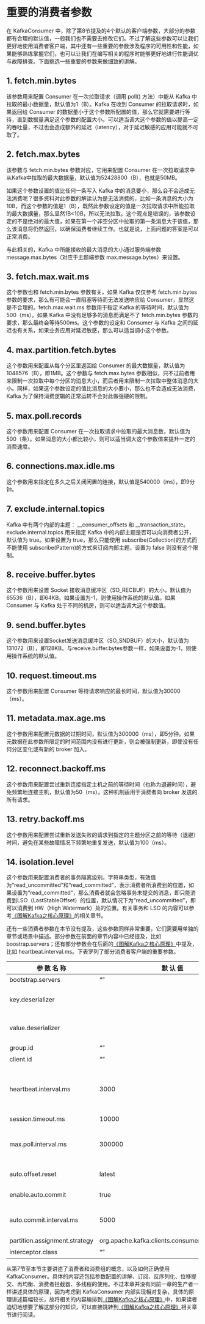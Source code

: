 # 重要的消费者参数

在 KafkaConsumer 中，除了第8节提及的4个默认的客户端参数，大部分的参数都有合理的默认值，一般我们也不需要去修改它们。不过了解这些参数可以让我们更好地使用消费者客户端，其中还有一些重要的参数涉及程序的可用性和性能，如果能够熟练掌握它们，也可以让我们在编写相关的程序时能够更好地进行性能调优与故障排查。下面挑选一些重要的参数来做细致的讲解。

## 1. fetch.min.bytes
该参数用来配置 Consumer 在一次拉取请求（调用 poll() 方法）中能从 Kafka 中拉取的最小数据量，默认值为1（B）。Kafka 在收到 Consumer 的拉取请求时，如果返回给 Consumer 的数据量小于这个参数所配置的值，那么它就需要进行等待，直到数据量满足这个参数的配置大小。可以适当调大这个参数的值以提高一定的吞吐量，不过也会造成额外的延迟（latency），对于延迟敏感的应用可能就不可取了。

## 2. fetch.max.bytes
该参数与 fetch.min.bytes 参数对应，它用来配置 Consumer 在一次拉取请求中从Kafka中拉取的最大数据量，默认值为52428800（B），也就是50MB。

如果这个参数设置的值比任何一条写入 Kafka 中的消息要小，那么会不会造成无法消费呢？很多资料对此参数的解读认为是无法消费的，比如一条消息的大小为10B，而这个参数的值是1（B），既然此参数设定的值是一次拉取请求中所能拉取的最大数据量，那么显然1B<10B，所以无法拉取。这个观点是错误的，该参数设定的不是绝对的最大值，如果在第一个非空分区中拉取的第一条消息大于该值，那么该消息将仍然返回，以确保消费者继续工作。也就是说，上面问题的答案是可以正常消费。

与此相关的，Kafka 中所能接收的最大消息的大小通过服务端参数 message.max.bytes（对应于主题端参数 max.message.bytes）来设置。

## 3. fetch.max.wait.ms
这个参数也和 fetch.min.bytes 参数有关，如果 Kafka 仅仅参考 fetch.min.bytes 参数的要求，那么有可能会一直阻塞等待而无法发送响应给 Consumer，显然这是不合理的。fetch.max.wait.ms 参数用于指定 Kafka 的等待时间，默认值为500（ms）。如果 Kafka 中没有足够多的消息而满足不了 fetch.min.bytes 参数的要求，那么最终会等待500ms。这个参数的设定和 Consumer 与 Kafka 之间的延迟也有关系，如果业务应用对延迟敏感，那么可以适当调小这个参数。

## 4. max.partition.fetch.bytes
这个参数用来配置从每个分区里返回给 Consumer 的最大数据量，默认值为1048576（B），即1MB。这个参数与 fetch.max.bytes 参数相似，只不过前者用来限制一次拉取中每个分区的消息大小，而后者用来限制一次拉取中整体消息的大小。同样，如果这个参数设定的值比消息的大小要小，那么也不会造成无法消费，Kafka 为了保持消费逻辑的正常运转不会对此做强硬的限制。

## 5. max.poll.records
这个参数用来配置 Consumer 在一次拉取请求中拉取的最大消息数，默认值为500（条）。如果消息的大小都比较小，则可以适当调大这个参数值来提升一定的消费速度。

## 6. connections.max.idle.ms
这个参数用来指定在多久之后关闭闲置的连接，默认值是540000（ms），即9分钟。

## 7. exclude.internal.topics
Kafka 中有两个内部的主题： __consumer_offsets 和 __transaction_state。exclude.internal.topics 用来指定 Kafka 中的内部主题是否可以向消费者公开，默认值为 true。如果设置为 true，那么只能使用 subscribe(Collection)的方式而不能使用 subscribe(Pattern)的方式来订阅内部主题，设置为 false 则没有这个限制。

## 8. receive.buffer.bytes
这个参数用来设置 Socket 接收消息缓冲区（SO_RECBUF）的大小，默认值为65536（B），即64KB。如果设置为-1，则使用操作系统的默认值。如果 Consumer 与 Kafka 处于不同的机房，则可以适当调大这个参数值。

## 9. send.buffer.bytes
这个参数用来设置Socket发送消息缓冲区（SO_SNDBUF）的大小，默认值为131072（B），即128KB。与receive.buffer.bytes参数一样，如果设置为-1，则使用操作系统的默认值。

## 10. request.timeout.ms
这个参数用来配置 Consumer 等待请求响应的最长时间，默认值为30000（ms）。

## 11. metadata.max.age.ms
这个参数用来配置元数据的过期时间，默认值为300000（ms），即5分钟。如果元数据在此参数所限定的时间范围内没有进行更新，则会被强制更新，即使没有任何分区变化或有新的 broker 加入。

## 12. reconnect.backoff.ms
这个参数用来配置尝试重新连接指定主机之前的等待时间（也称为退避时间），避免频繁地连接主机，默认值为50（ms）。这种机制适用于消费者向 broker 发送的所有请求。

## 13. retry.backoff.ms
这个参数用来配置尝试重新发送失败的请求到指定的主题分区之前的等待（退避）时间，避免在某些故障情况下频繁地重复发送，默认值为100（ms）。

## 14. isolation.level
这个参数用来配置消费者的事务隔离级别。字符串类型，有效值为“read_uncommitted”和“read_committed”，表示消费者所消费到的位置，如果设置为“read_committed”，那么消费者就会忽略事务未提交的消息，即只能消费到LSO（LastStableOffset）的位置，默认情况下为“read_uncommitted”，即可以消费到 HW（High Watermark）处的位置。有关事务和 LSO 的内容可以参考[《图解Kafka之核心原理》](https://juejin.im/book/5c7d270ff265da2d89634e9e)的相关章节。

还有一些消费者参数在本节没有提及，这些参数同样非常重要，它们需要用单独的章节或场景中描述。部分参数在前面的章节内容中已经提及，比如 boostrap.servers；还有部分参数会在后面的[《图解Kafka之核心原理》](https://juejin.im/book/5c7d270ff265da2d89634e9e)中提及，比如 heartbeat.interval.ms。下表罗列了部分消费者客户端的重要参数。


参 数 名 称	|默  认  值	|参 数 释 义
---|---|---
bootstrap.servers	|“”		|指定连接 Kafka 集群所需的 broker 地址清单
key.deserializer	|		|	消息中 key 所对应的反序列化类，需要实现 org.apache.kafka.common.serialization.Deserializer 接口
value.deserializer		|	|	消息中 key 所对应的反序列化类，需要实现  org.apache.kafka.common.serialization.Deserializer 接口
group.id	|	“”		|此消费者所隶属的消费组的唯一标识，即消费组的名称
client.id	|	“”		|消费者客户端的id。
heartbeat.interval.ms		|3000	|	当使用 Kafka 的分组管理功能时，心跳到消费者协调器之间的预计时间。心跳用于确保消费者的会话保持活动状态，当有新消费者加入或离开组时方便重新平衡。该值必须比  session.timeout.ms 小，通常不高于1/3。它可以调整得更低，以控制正常重新平衡的预期时间
session.timeout.ms	|	10000		|组管理协议中用来检测消费者是否失效的超时时间
max.poll.interval.ms		|300000	|	当通过消费组管理消费者时，该配置指定拉取消息线程最长空闲时间，若超过这个时间间隔还没有发起 poll 操作，则消费组认为该消费者已离开了消费组，将进行再均衡操作
auto.offset.reset	|	latest	|	参数值为字符串类型，有效值为“earliest”“latest”“none”，配置为其余值会报出异常
enable.auto.commit	|	true	|	boolean 类型，配置是否开启自动提交消费位移的功能，默认开启
auto.commit.interval.ms		|5000	|	当enbale.auto.commit参数设置为 true 时才生效，表示开启自动提交消费位移功能时自动提交消费位移的时间间隔
partition.assignment.strategy	|	org.apache.kafka.clients.consumer.RangeAssignor		| 消费者的分区分配策略
interceptor.class	|	“”	|	用来配置消费者客户端的拦截器

从第7节至本节主要讲述了消费者和消费组的概念，以及如何正确使用 KafkaConsumer。具体的内容还包括参数配置的讲解、订阅、反序列化、位移提交、再均衡、消费者拦截器、多线程的使用。不过本章并没有同前一章的生产者一样讲述具体的原理，因为考虑到 KafkaConsumer 内部实现相对复杂，具体的原理讲述篇幅较长，故将相关的内容编排到[《图解Kafka之核心原理》](https://juejin.im/book/5c7d270ff265da2d89634e9e)中，如果读者迫切地想要了解这部分的知识，可以直接跳转到[《图解Kafka之核心原理》](https://juejin.im/book/5c7d270ff265da2d89634e9e)相关章节进行阅读。
